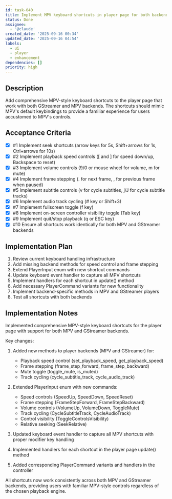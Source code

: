```yaml
---
id: task-040
title: Implement MPV keyboard shortcuts in player page for both backends
status: Done
assignee:
  - '@claude'
created_date: '2025-09-16 00:34'
updated_date: '2025-09-16 04:54'
labels:
  - ui
  - player
  - enhancement
dependencies: []
priority: high
---
```


## Description

Add comprehensive MPV-style keyboard shortcuts to the player page that work with both GStreamer and MPV backends. The shortcuts should mimic MPV's default keybindings to provide a familiar experience for users accustomed to MPV's controls.

## Acceptance Criteria
<!-- AC:BEGIN -->
- [x] #1 Implement seek shortcuts (arrow keys for 5s, Shift+arrows for 1s, Ctrl+arrows for 10s)
- [x] #2 Implement playback speed controls ([ and ] for speed down/up, Backspace to reset)
- [x] #3 Implement volume controls (9/0 or mouse wheel for volume, m for mute)
- [x] #4 Implement frame stepping (. for next frame, , for previous frame when paused)
- [x] #5 Implement subtitle controls (v for cycle subtitles, j/J for cycle subtitle tracks)
- [x] #6 Implement audio track cycling (# key or Shift+3)
- [x] #7 Implement fullscreen toggle (f key)
- [x] #8 Implement on-screen controller visibility toggle (Tab key)
- [x] #9 Implement quit/stop playback (q or ESC key)
- [x] #10 Ensure all shortcuts work identically for both MPV and GStreamer backends
<!-- AC:END -->


## Implementation Plan

1. Review current keyboard handling infrastructure
2. Add missing backend methods for speed control and frame stepping
3. Extend PlayerInput enum with new shortcut commands
4. Update keyboard event handler to capture all MPV shortcuts
5. Implement handlers for each shortcut in update() method
6. Add necessary PlayerCommand variants for new functionality
7. Implement backend-specific methods in MPV and GStreamer players
8. Test all shortcuts with both backends


## Implementation Notes

Implemented comprehensive MPV-style keyboard shortcuts for the player page with support for both MPV and GStreamer backends.

Key changes:
1. Added new methods to player backends (MPV and GStreamer) for:
   - Playback speed control (set_playback_speed, get_playback_speed)
   - Frame stepping (frame_step_forward, frame_step_backward)
   - Mute toggle (toggle_mute, is_muted)
   - Track cycling (cycle_subtitle_track, cycle_audio_track)

2. Extended PlayerInput enum with new commands:
   - Speed controls (SpeedUp, SpeedDown, SpeedReset)
   - Frame stepping (FrameStepForward, FrameStepBackward)
   - Volume controls (VolumeUp, VolumeDown, ToggleMute)
   - Track cycling (CycleSubtitleTrack, CycleAudioTrack)
   - Control visibility (ToggleControlsVisibility)
   - Relative seeking (SeekRelative)

3. Updated keyboard event handler to capture all MPV shortcuts with proper modifier key handling

4. Implemented handlers for each shortcut in the player page update() method

5. Added corresponding PlayerCommand variants and handlers in the controller

All shortcuts now work consistently across both MPV and GStreamer backends, providing users with familiar MPV-style controls regardless of the chosen playback engine.
